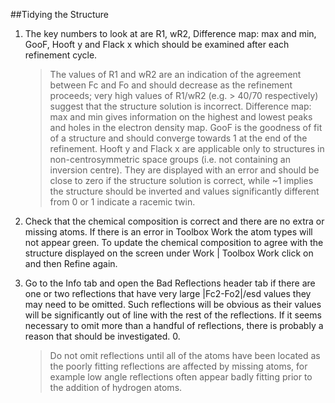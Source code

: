 ##Tidying the Structure
1.	The key numbers to look at are R1, wR2, Difference map: max and min, GooF, Hooft y and Flack x which should be examined after each refinement cycle.

	>The values of R1 and wR2 are an indication of the agreement between Fc and Fo and should decrease as the refinement proceeds; very high values of R1/wR2 (e.g. > 40/70 respectively) suggest that the structure solution is incorrect. Difference map: max and min gives information on the highest and lowest peaks and holes in the electron density map. GooF is the goodness of fit of a structure and should converge towards 1 at the end of the refinement. Hooft y and Flack x are applicable only to structures in non-centrosymmetric space groups (i.e. not containing an inversion centre). They are displayed with an error and should be close to zero if the structure solution is correct, while ~1 implies the structure should be inverted and values significantly different from 0 or 1 indicate a racemic twin.

2.	Check that the chemical composition is correct and there are no extra or missing atoms. If there is an error in Toolbox Work the atom types will not appear green. To update the chemical composition to agree with the structure displayed on the screen under Work | Toolbox Work click on   and then Refine again.
3.	Go to the Info tab and open the Bad Reflections header tab if there are one or two reflections that have very large |Fc2-Fo2|/esd values they may need to be omitted. Such reflections will be obvious as their values will be significantly out of line with the rest of the reflections. If it seems necessary to omit more than a handful of reflections, there is probably a reason that should be investigated. 0.

	>Do not omit reflections until all of the atoms have been located as the poorly fitting reflections are affected by missing atoms, for example low angle reflections often appear badly fitting prior to the addition of hydrogen atoms.
